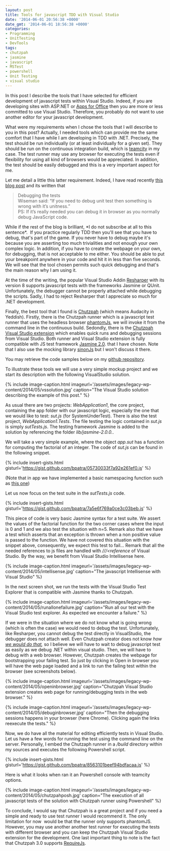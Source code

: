 ```yaml
---
layout: post
title: Tools for javascript TDD with Visual Studio
date: '2014-06-01 20:56:38 +0000'
date_gmt: '2014-06-01 18:56:38 +0000'
categories:
- Programming
- UnitTesting
- DevTools
tags:
- chutzpah
- jasmine
- javascript
- MSTest
- powershell
- Unit Testing
- visual studio
---
```

In this post I describe the tools that I have selected for efficient development of javascript tests within Visual Studio. Indeed, if you are developing sites with ASP.NET or <a href="http://msdn.microsoft.com/en-us/office/dn448457.aspx">Apps for Office</a> then you are more or less committed to use Visual Studio. Therefore, you probably do not want to use another editor for your javascript development.

What were my requirements when I chose the tools that I will describe to you in this post? Actually, I needed tools which can&nbsp;provide&nbsp;me&nbsp;the same comfort that I have while I am developing in&nbsp;TDD with&nbsp;.NET. Precisely, the test should be run individually (or at least individually for a given set). They should be run on the continuous integration build, which is <a href="http://www.jetbrains.com/teamcity/">teamcity</a> in my case. The test runner may use any browser for executing the tests even if flexibility for using all kind of browsers would be appreciated. In addition, the test should be easily debugged and this is a very important aspect for me.

Let me detail a little this latter requirement.&nbsp;Indeed, I have read recently <a title="here" href="https://chrisseroka.wordpress.com/2013/07/07/unit-testing-javascript-in-visualstudio-with-resharper/">this blog post</a> and its written that

<blockquote>Debugging the tests<br />
Wiseman said: &ldquo;If you need to debug unit test then something is wrong with it&rsquo;s unitness.&rdquo;<br />
PS: If it&rsquo;s really needed you can debug it in browser as you normally debug JavaScript code.
</blockquote>
While if the rest of the blog is brilliant, *I do not subscribe at all to this sentence*. &nbsp;If you practice regularly&nbsp;TDD then you'll see that you have to debug, that's part of the game. If you never have to debug maybe it's because you are asserting too much trivialities and not enough your own complex logic. In addition, if you have to create the webpage on your own, for debugging, that is not acceptable to me either. You should be able to put your breakpoint anywhere in your code and hit it in less than five seconds. We will see that the tool chosen permits such quick debugging and that's the main reason why I am using it.

At the time of the writing, the popular Visual Studio Addin <a href="http://www.jetbrains.com/resharper/">Resharper</a> with its version 8 supports javascript tests with the frameworks Jasmine or QUnit. Unfortunately, the debugger cannot be properly attached while debugging the scripts. Sadly, I had to reject Resharper that I appreciate so much for .NET development.

Finally, the best tool that I found is <a title="Chutzpah" href="http://chutzpah.codeplex.com/">Chutzpah</a> (which means Audacity in Yeddish). Firstly, there is the Chutzpah runner which is a javascript test runner that uses the headless browser <a href="http://phantomjs.org/">phantomJs</a>, we will invoke it from the command line in the continuous build. Sedondly, there is the <a href="http://visualstudiogallery.msdn.microsoft.com/71a4e9bd-f660-448f-bd92-f5a65d39b7f0">Chutzpah Visual Studio extension</a> which enables quick runs and debugging sessions from Visual Studio. Both runner and Visual Studio extension is fully compatible with JS test framework <a href="http://jasmine.github.io/2.0/introduction.html">Jasmine 2.0</a>. that I have chosen. Note that I also use the mocking library <a href="http://sinonjs.org/">sinonJs</a> but I won't discuss it there.

You may retrieve the code samples below on my <a title="github repository" href="https://github.com/bpatra/chutzpahSample">github repository</a>.

To illustrate these tools we will use a very simple mockup project and we start its description with the following VisualStudio solution.

{% include image-caption.html imageurl='/assets/images/legacy-wp-content/2014/05/vssolution.jpg' caption="The Visual Studio solution describing the example of this post." %}

As usual there are two projects: <em>WebApplication1</em>, the core project, containing the app folder with our javascript logic, especially the one that we would like to test: <em>sut.js</em> (for SystemUnderTest). There is also the test project, <em>WebApplication1.Tests</em>. The file testing the logic contained in <em>sut.js</em> is simply <em>sutTests.js</em>. The testing framework Jasmine is added to the solution by referencing the folder <em>lib/jasmine-2.0.0.</em>.

We will take a very simple example, where the object <em>app.sut</em> has a function for computing the factorial of an integer. The code of <em>sut.js</em> can be found in the following snippet.

{% include insert-gists.html gisturl='https://gist.github.com/bpatra/05730033f7a92e261ef0.js' %}

(Note that in app we have implemented a basic namespacing function such as <a href="http://elegantcode.com/2011/01/26/basic-javascript-part-8-namespaces/">this one</a>)

Let us now focus on the test suite in the <em>sutTests.js</em> code.

{% include insert-gists.html gisturl='https://gist.github.com/bpatra/7a5e6f769a0ce3c03beb.js' %}

This piece of code is very basic Jasmine syntax for a test suite. We assert the values of the factorial function for the two corner cases where the input is 0 and 1 and we also test the situation with n=5. Remark also that we have a test which asserts that an exception is thrown when a non positive value is passed to the function. We have not covered this situation with the snippet above, consequently, we expect this test to fail... Remark that all the needed references to js files are handled with <em>///<reference</em> of Visual Studio. By the way, we benefit from Visual Studio Intellisense here.


{% include image-caption.html imageurl='/assets/images/legacy-wp-content/2014/05/intellisense.jpg' caption="The javascript Intellisense with Visual Studio" %}

In the next screen shot, we run the&nbsp;tests with the Visual Studio Test Explorer&nbsp;that is compatible with Jasmine thanks to Chutzpah.

{% include image-caption.html imageurl='/assets/images/legacy-wp-content/2014/05/runallonefailure.jpg' caption="Run all our test with the Visual Studio test explorer. As expected we encounter a failure." %}


If we were in the situation where we do not know what is going wrong (which is often the case) we would need to debug the test. Unfortunately, like Resharper, you cannot debug the test directly in VisualStudio, the debugger does not attach well. Even Chutzpah creator does not know <em>how <a href="http://stackoverflow.com/questions/12561362/how-do-i-debug-my-javascript-that-is-being-executed-by-chutzpah-phantomjs">we would do that</a>,</em> so I believe we will have to wait to debug javascript test as easily as we debug .NET within visual studio. Then, we will have to debug with a web browser. However, Chutzpah creates the webpage for bootstrapping your failing test. So just by clicking in Open in browser you will have the web page loaded and a link to run the failing test within the browser (see screenshots below).


{% include image-caption.html imageurl='/assets/images/legacy-wp-content/2014/05/openinbrowser.jpg' caption="Chutzpah Visual Studio extension creates web page for running/debugging tests in the web browser." %}

{% include image-caption.html imageurl='/assets/images/legacy-wp-content/2014/05/debuginbrowser.jpg' caption="Then the debugging sessions happens in your browser (here Chrome). Clicking again the links reexecute the tests." %}

Now, we do have all the material for editing efficiently tests in Visual Studio. Let us have a few words for running the test using the command line on the server. Personally, I embed the Chutzaph runner in a&nbsp;<em>/build</em> directory within my sources and executes the following Powershell script.

{% include insert-gists.html gisturl='https://gist.github.com/bpatra/8563101beef94bdfacaa.js' %}

Here is what it looks when ran it an Powershell console with teamcity options.

{% include image-caption.html imageurl='/assets/images/legacy-wp-content/2014/05/chutzpahposh.jpg' caption="The execution of all javascript tests of the solution with Chutzpah runner using Powershell" %}

To conclude, I would say that Chutzpah is a great project and if you need a simple and ready to use test runner I would recommend it. The only limitation for now &nbsp;would be that the runner only supports phantomJS. However, you may use another another test runner for executing the tests with different browser and&nbsp;you can keep the Chutzpah Visual Studio extension for the development. One last important thing to note is the fact that Chutzpah 3.0 supports <a href="http://requirejs.org/">RequireJs</a>.

